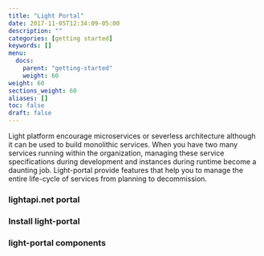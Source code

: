 ```yaml
---
title: "Light Portal"
date: 2017-11-05T12:34:09-05:00
description: ""
categories: [getting started]
keywords: []
menu:
  docs:
    parent: "getting-started"
    weight: 60
weight: 60
sections_weight: 60
aliases: []
toc: false
draft: false
---
```


Light platform encourage microservices or severless architecture although it can be
used to build monolithic services. When you have two many services running within 
the organization, managing these service specifications during development and instances
during runtime become a daunting job. Light-portal provide features that help you
to manage the entire life-cycle of services from planning to decommission. 



### lightapi.net portal

### Install light-portal

### light-portal components

